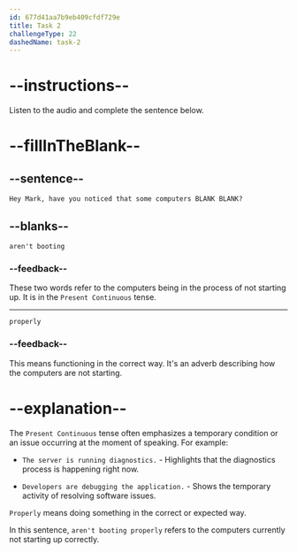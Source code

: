 ```yaml
---
id: 677d41aa7b9eb409cfdf729e
title: Task 2
challengeType: 22
dashedName: task-2
---
```


<!-- (audio) Sarah: Hey Mark, have you noticed that some computers aren't booting properly? -->

# --instructions--

Listen to the audio and complete the sentence below.

# --fillInTheBlank--

## --sentence--

`Hey Mark, have you noticed that some computers BLANK BLANK?`

## --blanks--

`aren't booting`

### --feedback--

These two words refer to the computers being in the process of not starting up. It is in the `Present Continuous` tense.

---

`properly`

### --feedback--

This means functioning in the correct way. It's an adverb describing how the computers are not starting.

# --explanation--

The `Present Continuous` tense often emphasizes a temporary condition or an issue occurring at the moment of speaking. For example:

- `The server is running diagnostics.` - Highlights that the diagnostics process is happening right now.

- `Developers are debugging the application.` - Shows the temporary activity of resolving software issues.

`Properly` means doing something in the correct or expected way.

In this sentence, `aren't booting properly` refers to the computers currently not starting up correctly.
